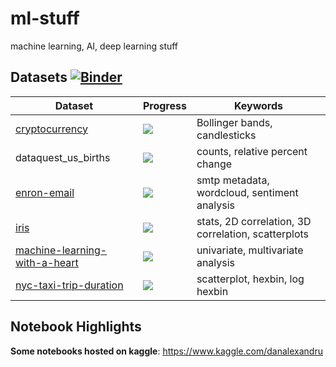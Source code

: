 # ml-stuff
machine learning, AI, deep learning stuff

## Datasets [![Binder](https://mybinder.org/badge_logo.svg)](https://mybinder.org/v2/gh/xR86/ml-stuff/master?filepath=kaggle)

|    Dataset             |         Progress                   |    Keywords    |
| ---------------------  | ---------------------------------- | -------------- |
| [cryptocurrency](https://www.kaggle.com/sudalairajkumar/cryptocurrencypricehistory/data) | ![](http://progressed.io/bar/5)    |  Bollinger bands, candlesticks             |
| dataquest_us_births    | ![](http://progressed.io/bar/5)    |  counts, relative percent change                  |
| [enron-email](https://www.kaggle.com/wcukierski/enron-email-dataset) | ![](http://progressed.io/bar/30)   |  smtp metadata, wordcloud, sentiment analysis  |
| [iris](https://www.kaggle.com/uciml/iris) | ![](http://progressed.io/bar/10)   |  stats, 2D correlation, 3D correlation, scatterplots|
| [machine-learning-with-a-heart](https://www.drivendata.org/competitions/54/machine-learning-with-a-heart/page/109/) | ![](http://progressed.io/bar/15) | univariate, multivariate analysis |
| [nyc-taxi-trip-duration](https://www.kaggle.com/c/nyc-taxi-trip-duration) | ![](http://progressed.io/bar/10)   |  scatterplot, hexbin, log hexbin                       |


## Notebook Highlights




**Some notebooks hosted on kaggle**: [https://www.kaggle.com/danalexandru ](https://www.kaggle.com/danalexandru)
